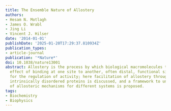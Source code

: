 ```yaml
---
title: The Ensemble Nature of Allostery
authors:
- Hesam N. Motlagh
- James O. Wrabl
- Jing Li
- Vincent J. Hilser
date: '2014-01-01'
publishDate: '2025-01-20T17:29:37.810934Z'
publication_types:
- article-journal
publication: '*Nature*'
doi: 10.1038/nature13001
abstract: Allostery is the process by which biological macromolecules transmit the
  effect of binding at one site to another, often distal, functional site, allowing
  for the regulation of activity; here facilitation of allostery through dynamic and
  intrinsically disordered proteins is discussed, and a framework to unify the description
  of allosteric mechanisms for different systems is proposed.
tags:
- Biochemistry
- Biophysics
---
```

